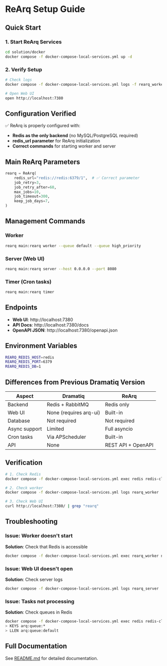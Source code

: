 # ReArq Setup Guide

## Quick Start

### 1. Start ReArq Services

```bash
cd solution/docker
docker compose -f docker-compose-local-services.yml up -d
```

### 2. Verify Setup

```bash
# Check logs
docker compose -f docker-compose-local-services.yml logs -f rearq_worker rearq_server

# Open Web UI
open http://localhost:7380
```

## Configuration Verified

✅ ReArq is properly configured with:
- **Redis as the only backend** (no MySQL/PostgreSQL required)
- **redis_url parameter** for ReArq initialization
- **Correct commands** for starting worker and server

## Main ReArq Parameters

```python
rearq = ReArq(
    redis_url="redis://redis:6379/1",  # ✅ Correct parameter
    job_retry=3,
    job_retry_after=60,
    max_jobs=10,
    job_timeout=300,
    keep_job_days=7,
)
```

## Management Commands

### Worker
```bash
rearq main:rearq worker --queue default --queue high_priority
```

### Server (Web UI)
```bash
rearq main:rearq server --host 0.0.0.0 --port 8080
```

### Timer (Cron tasks)
```bash
rearq main:rearq timer
```

## Endpoints

- **Web UI**: http://localhost:7380
- **API Docs**: http://localhost:7380/docs
- **OpenAPI JSON**: http://localhost:7380/openapi.json

## Environment Variables

```bash
REARQ_REDIS_HOST=redis
REARQ_REDIS_PORT=6379
REARQ_REDIS_DB=1
```

## Differences from Previous Dramatiq Version

| Aspect | Dramatiq | ReArq |
|--------|----------|-------|
| Backend | Redis + RabbitMQ | Redis only |
| Web UI | None (requires arq-ui) | Built-in |
| Database | Not required | Not required |
| Async support | Limited | Full asyncio |
| Cron tasks | Via APScheduler | Built-in |
| API | None | REST API + OpenAPI |

## Verification

```bash
# 1. Check Redis
docker compose -f docker-compose-local-services.yml exec redis redis-cli -n 1 PING

# 2. Check worker
docker compose -f docker-compose-local-services.yml logs rearq_worker | grep "Worker started"

# 3. Check Web UI
curl http://localhost:7380/ | grep "rearq"
```

## Troubleshooting

### Issue: Worker doesn't start

**Solution**: Check that Redis is accessible
```bash
docker compose -f docker-compose-local-services.yml exec rearq_worker nc -zv redis 6379
```

### Issue: Web UI doesn't open

**Solution**: Check server logs
```bash
docker compose -f docker-compose-local-services.yml logs rearq_server
```

### Issue: Tasks not processing

**Solution**: Check queues in Redis
```bash
docker compose -f docker-compose-local-services.yml exec redis redis-cli -n 1
> KEYS arq:queue:*
> LLEN arq:queue:default
```

## Full Documentation

See [README.md](./README.md) for detailed documentation.
